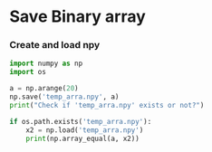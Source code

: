 # Save Binary array

### Create and load npy
```python
import numpy as np
import os

a = np.arange(20)
np.save('temp_arra.npy', a)
print("Check if 'temp_arra.npy' exists or not?")

if os.path.exists('temp_arra.npy'):
    x2 = np.load('temp_arra.npy')
    print(np.array_equal(a, x2))
```